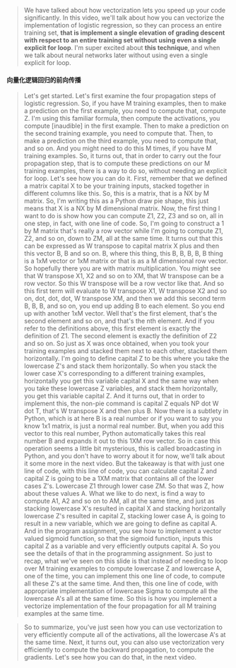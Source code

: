 > We have talked about how vectorization lets you speed up your code significantly. In this video, we'll talk about how you can vectorize the implementation of logistic regression, so they can process an entire training set, **that is implement a single elevation of grading descent with respect to an entire training set without using even a single explicit for loop**. I'm super excited about **this technique**, and when we talk about neural networks later without using even a single explicit for loop. 

#### 向量化逻辑回归的前向传播
> Let's get started. Let's first examine the four propagation steps of logistic regression. So, if you have M training examples, then to make a prediction on the first example, you need to compute that, compute Z. I'm using this familiar formula, then compute the activations, you compute [inaudible] in the first example. Then to make a prediction on the second training example, you need to compute that. Then, to make a prediction on the third example, you need to compute that, and so on. And you might need to do this M times, if you have M training examples. So, it turns out, that in order to carry out the four propagation step, that is to compute these predictions on our M training examples, there is a way to do so, without needing an explicit for loop. Let's see how you can do it. First, remember that we defined a matrix capital X to be your training inputs, stacked together in different columns like this. So, this is a matrix, that is a NX by M matrix. So, I'm writing this as a Python draw pie shape, this just means that X is a NX by M dimensional matrix. Now, the first thing I want to do is show how you can compute Z1, Z2, Z3 and so on, all in one step, in fact, with one line of code. So, I'm going to construct a 1 by M matrix that's really a row vector while I'm going to compute Z1, Z2, and so on, down to ZM, all at the same time. It turns out that this can be expressed as W transpose to capital matrix X plus and then this vector B, B and so on. B, where this thing, this B, B, B, B, B thing is a 1xM vector or 1xM matrix or that is as a M dimensional row vector. So hopefully there you are with matrix multiplication. You might see that W transpose X1, X2 and so on to XM, that W transpose can be a row vector. So this W transpose will be a row vector like that. And so this first term will evaluate to W transpose X1, W transpose X2 and so on, dot, dot, dot, W transpose XM, and then we add this second term B, B, B, and so on, you end up adding B to each element. So you end up with another 1xM vector. Well that's the first element, that's the second element and so on, and that's the nth element. And if you refer to the definitions above, this first element is exactly the definition of Z1. The second element is exactly the definition of Z2 and so on. So just as X was once obtained, when you took your training examples and stacked them next to each other, stacked them horizontally. I'm going to define capital Z to be this where you take the lowercase Z's and stack them horizontally. So when you stack the lower case X's corresponding to a different training examples, horizontally you get this variable capital X and the same way when you take these lowercase Z variables, and stack them horizontally, you get this variable capital Z. And it turns out, that in order to implement this, the non-pie command is capital Z equals NP dot W dot T, that's W transpose X and then plus B. Now there is a subtlety in Python, which is at here B is a real number or if you want to say you know 1x1 matrix, is just a normal real number. But, when you add this vector to this real number, Python automatically takes this real number B and expands it out to this 1XM row vector. So in case this operation seems a little bit mysterious, this is called broadcasting in Python, and you don't have to worry about it for now, we'll talk about it some more in the next video. But the takeaway is that with just one line of code, with this line of code, you can calculate capital Z and capital Z is going to be a 1XM matrix that contains all of the lower cases Z's. Lowercase Z1 through lower case ZM. So that was Z, how about these values A. What we like to do next, is find a way to compute A1, A2 and so on to AM, all at the same time, and just as stacking lowercase X's resulted in capital X and stacking horizontally lowercase Z's resulted in capital Z, stacking lower case A, is going to result in a new variable, which we are going to define as capital A. And in the program assignment, you see how to implement a vector valued sigmoid function, so that the sigmoid function, inputs this capital Z as a variable and very efficiently outputs capital A. So you see the details of that in the programming assignment. So just to recap, what we've seen on this slide is that instead of needing to loop over M training examples to compute lowercase Z and lowercase A, one of the time, you can implement this one line of code, to compute all these Z's at the same time. And then, this one line of code, with appropriate implementation of lowercase Sigma to compute all the lowercase A's all at the same time. So this is how you implement a vectorize implementation of the four propagation for all M training examples at the same time. 


> So to summarize, you've just seen how you can use vectorization to very efficiently compute all of the activations, all the lowercase A's at the same time. Next, it turns out, you can also use vectorization very efficiently to compute the backward propagation, to compute the gradients. Let's see how you can do that, in the next video.
